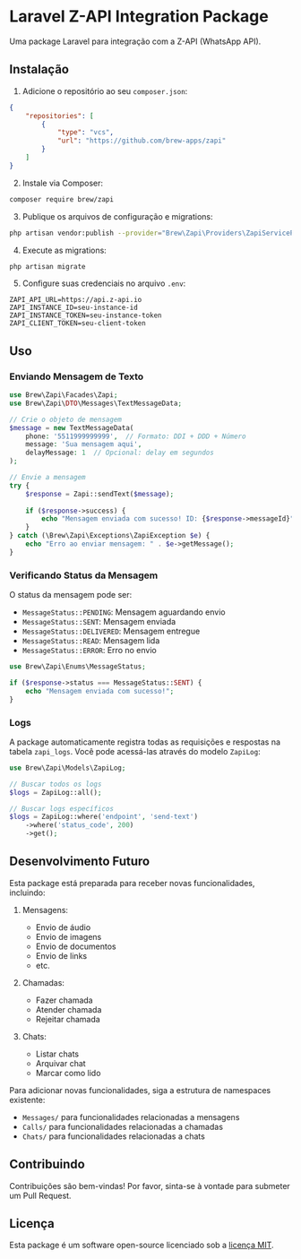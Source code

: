 # Laravel Z-API Integration Package

Uma package Laravel para integração com a Z-API (WhatsApp API).

## Instalação

1. Adicione o repositório ao seu `composer.json`:

```json
{
    "repositories": [
        {
            "type": "vcs",
            "url": "https://github.com/brew-apps/zapi"
        }
    ]
}
```

2. Instale via Composer:

```bash
composer require brew/zapi
```

3. Publique os arquivos de configuração e migrations:

```bash
php artisan vendor:publish --provider="Brew\Zapi\Providers\ZapiServiceProvider"
```

4. Execute as migrations:

```bash
php artisan migrate
```

5. Configure suas credenciais no arquivo `.env`:

```env
ZAPI_API_URL=https://api.z-api.io
ZAPI_INSTANCE_ID=seu-instance-id
ZAPI_INSTANCE_TOKEN=seu-instance-token
ZAPI_CLIENT_TOKEN=seu-client-token
```

## Uso

### Enviando Mensagem de Texto

```php
use Brew\Zapi\Facades\Zapi;
use Brew\Zapi\DTO\Messages\TextMessageData;

// Crie o objeto de mensagem
$message = new TextMessageData(
    phone: '5511999999999',  // Formato: DDI + DDD + Número
    message: 'Sua mensagem aqui',
    delayMessage: 1  // Opcional: delay em segundos
);

// Envie a mensagem
try {
    $response = Zapi::sendText($message);
    
    if ($response->success) {
        echo "Mensagem enviada com sucesso! ID: {$response->messageId}";
    }
} catch (\Brew\Zapi\Exceptions\ZapiException $e) {
    echo "Erro ao enviar mensagem: " . $e->getMessage();
}
```

### Verificando Status da Mensagem

O status da mensagem pode ser:
- `MessageStatus::PENDING`: Mensagem aguardando envio
- `MessageStatus::SENT`: Mensagem enviada
- `MessageStatus::DELIVERED`: Mensagem entregue
- `MessageStatus::READ`: Mensagem lida
- `MessageStatus::ERROR`: Erro no envio

```php
use Brew\Zapi\Enums\MessageStatus;

if ($response->status === MessageStatus::SENT) {
    echo "Mensagem enviada com sucesso!";
}
```

### Logs

A package automaticamente registra todas as requisições e respostas na tabela `zapi_logs`. Você pode acessá-las através do modelo `ZapiLog`:

```php
use Brew\Zapi\Models\ZapiLog;

// Buscar todos os logs
$logs = ZapiLog::all();

// Buscar logs específicos
$logs = ZapiLog::where('endpoint', 'send-text')
    ->where('status_code', 200)
    ->get();
```

## Desenvolvimento Futuro

Esta package está preparada para receber novas funcionalidades, incluindo:

1. Mensagens:
    - Envio de áudio
    - Envio de imagens
    - Envio de documentos
    - Envio de links
    - etc.

2. Chamadas:
    - Fazer chamada
    - Atender chamada
    - Rejeitar chamada

3. Chats:
    - Listar chats
    - Arquivar chat
    - Marcar como lido

Para adicionar novas funcionalidades, siga a estrutura de namespaces existente:
- `Messages/` para funcionalidades relacionadas a mensagens
- `Calls/` para funcionalidades relacionadas a chamadas
- `Chats/` para funcionalidades relacionadas a chats

## Contribuindo

Contribuições são bem-vindas! Por favor, sinta-se à vontade para submeter um Pull Request.

## Licença

Esta package é um software open-source licenciado sob a [licença MIT](LICENSE.md).
